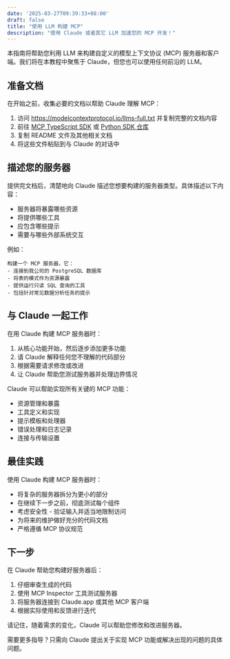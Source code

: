```yaml
---
date: '2025-03-27T09:39:33+08:00'
draft: false
title: "使用 LLM 构建 MCP"
description: "使用 Claude 或者其它 LLM 加速您的 MCP 开发！"
---
```

本指南将帮助您利用 LLM 来构建自定义的模型上下文协议 (MCP) 服务器和客户端。我们将在本教程中聚焦于 Claude，但您也可以使用任何前沿的 LLM。

## 准备文档

在开始之前，收集必要的文档以帮助 Claude 理解 MCP：

1. 访问 https://modelcontextprotocol.io/llms-full.txt 并复制完整的文档内容
2. 前往 [MCP TypeScript SDK](https://github.com/modelcontextprotocol/typescript-sdk) 或 [Python SDK 仓库](https://github.com/modelcontextprotocol/python-sdk)
3. 复制 README 文件及其他相关文档
4. 将这些文件粘贴到与 Claude 的对话中

## 描述您的服务器

提供完文档后，清楚地向 Claude 描述您想要构建的服务器类型。具体描述以下内容：

- 服务器将暴露哪些资源
- 将提供哪些工具
- 应包含哪些提示
- 需要与哪些外部系统交互

例如：
```
构建一个 MCP 服务器，它：
- 连接到我公司的 PostgreSQL 数据库
- 将表的模式作为资源暴露
- 提供运行只读 SQL 查询的工具
- 包括针对常见数据分析任务的提示
```

## 与 Claude 一起工作

在用 Claude 构建 MCP 服务器时：

1. 从核心功能开始，然后逐步添加更多功能
2. 请 Claude 解释任何您不理解的代码部分
3. 根据需要请求修改或改进
4. 让 Claude 帮助您测试服务器并处理边界情况

Claude 可以帮助实现所有关键的 MCP 功能：

- 资源管理和暴露
- 工具定义和实现
- 提示模板和处理器
- 错误处理和日志记录
- 连接与传输设置

## 最佳实践

使用 Claude 构建 MCP 服务器时：

- 将复杂的服务器拆分为更小的部分
- 在继续下一步之前，彻底测试每个组件
- 考虑安全性 - 验证输入并适当地限制访问
- 为将来的维护做好充分的代码文档
- 严格遵循 MCP 协议规范

## 下一步

在 Claude 帮助您构建好服务器后：

1. 仔细审查生成的代码
2. 使用 MCP Inspector 工具测试服务器
3. 将服务器连接到 Claude.app 或其他 MCP 客户端
4. 根据实际使用和反馈进行迭代

请记住，随着需求的变化，Claude 可以帮助您修改和改进服务器。

需要更多指导？只需向 Claude 提出关于实现 MCP 功能或解决出现的问题的具体问题。
